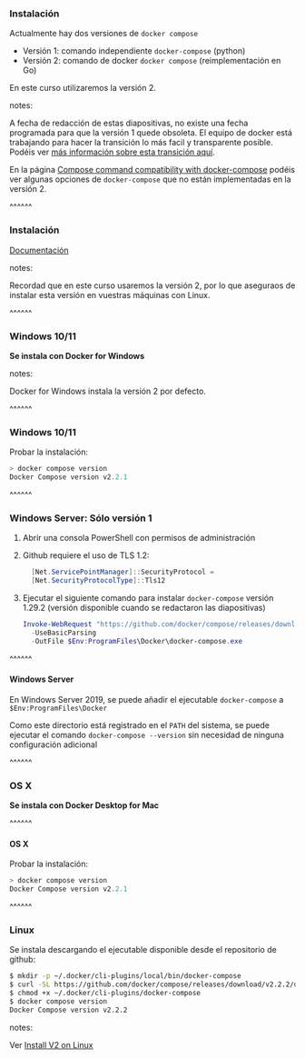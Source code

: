 ### Instalación

Actualmente hay dos versiones de `docker compose`

* Versión 1: comando independiente `docker-compose` (python)
* Versión 2: comando de docker `docker compose` (reimplementación en Go)

En este curso utilizaremos la versión 2.

notes:

A fecha de redacción de estas diapositivas, no existe una fecha programada para que
la versión 1 quede obsoleta. El equipo de docker está trabajando para hacer la transición
lo más facil y transparente posible. Podéis ver 
[más información sobre esta transición aquí](https://docs.docker.com/compose/cli-command/#transitioning-to-ga-for-compose-v2).

En la página 
[Compose command compatibility with docker-compose](https://docs.docker.com/compose/cli-command-compatibility/)
podéis ver algunas opciones de `docker-compose` que no están implementadas en la versión 2.


^^^^^^
### Instalación

[Documentación](https://docs.docker.com/compose/install/)

notes:

Recordad que en este curso usaremos la versión 2, por lo que aseguraos de instalar esta
versión en vuestras máquinas con Linux.


^^^^^^
<!-- .slide: data-background="../../images/windows.png" data-background-size="100vh" data-background-opacity="0.2"-->

### Windows 10/11

**Se instala con Docker for Windows**

notes:

Docker for Windows instala la versión 2 por defecto.

^^^^^^
<!-- .slide: data-background="../../images/windows.png" data-background-size="100vh" data-background-opacity="0.2"-->

### Windows 10/11

Probar la instalación:

```PowerShell
> docker compose version
Docker Compose version v2.2.1
```

^^^^^^
<!-- .slide: data-background="../../images/windows.png" data-background-size="100vh" data-background-opacity="0.2"-->

### Windows Server: Sólo versión 1

1. Abrir una consola PowerShell con permisos de administración
1. Github requiere el uso de TLS 1.2:

    ```PowerShell
      [Net.ServicePointManager]::SecurityProtocol = 
      [Net.SecurityProtocolType]::Tls12
    ````
1. Ejecutar el siguiente comando para instalar `docker-compose` versión 1.29.2 
   (versión disponible cuando se redactaron las diapositivas)
   
    ```PowerShell
    Invoke-WebRequest "https://github.com/docker/compose/releases/download/1.29.2/docker-compose-Windows-x86_64.exe" 
      -UseBasicParsing 
      -OutFile $Env:ProgramFiles\Docker\docker-compose.exe
    ```

^^^^^^
<!-- .slide: data-background="../../images/windows.png" data-background-size="100vh" data-background-opacity="0.2"-->

#### Windows Server


En Windows Server 2019, se puede añadir el ejecutable `docker-compose` 
a `$Env:ProgramFiles\Docker` 

Como este directorio está registrado en el `PATH` del sistema, 
se puede ejecutar el comando `docker-compose --version` sin necesidad de ninguna configuración adicional

^^^^^^
<!-- .slide: data-background="../../images/osx.png" data-background-size="100vh" data-background-opacity="0.2"-->

### OS X

**Se instala con Docker Desktop for Mac**

^^^^^^
<!-- .slide: data-background="../../images/osx.png" data-background-size="100vh" data-background-opacity="0.2"-->

#### OS X

Probar la instalación:

```PowerShell
> docker compose version
Docker Compose version v2.2.1
```

^^^^^^
<!-- .slide: data-background="../../images/tux.png" data-background-size="100vh" data-background-opacity="0.2"-->

### Linux

Se instala descargando el ejecutable disponible desde el repositorio de github:

```bash
$ mkdir -p ~/.docker/cli-plugins/local/bin/docker-compose
$ curl -SL https://github.com/docker/compose/releases/download/v2.2.2/docker-compose-linux-x86_64 -o ~/.docker/cli-plugins/docker-compose
$ chmod +x ~/.docker/cli-plugins/docker-compose
$ docker compose version
Docker Compose version v2.2.2
```

notes:

Ver [Install V2 on Linux](https://docs.docker.com/compose/cli-command/#install-on-linux)